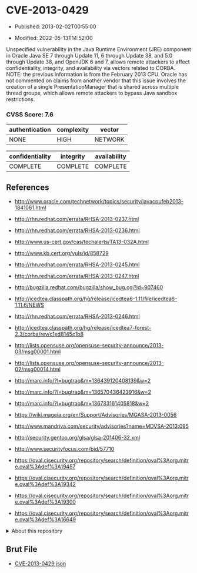 # CVE-2013-0429

- Published: 2013-02-02T00:55:00

- Modified: 2022-05-13T14:52:00

Unspecified vulnerability in the Java Runtime Environment (JRE) component in Oracle Java SE 7 through Update 11, 6 through Update 38, and 5.0 through Update 38, and OpenJDK 6 and 7, allows remote attackers to affect confidentiality, integrity, and availability via vectors related to CORBA.  NOTE: the previous information is from the February 2013 CPU. Oracle has not commented on claims from another vendor that this issue involves the creation of a single PresentationManager that is shared across multiple thread groups, which allows remote attackers to bypass Java sandbox restrictions.

### CVSS Score: **7.6**

| authentication | complexity | vector |
| --- | --- | --- |
| NONE | HIGH | NETWORK |

| confidentiality | integrity | availability |
| --- | --- | --- |
| COMPLETE | COMPLETE | COMPLETE |

## References

* http://www.oracle.com/technetwork/topics/security/javacpufeb2013-1841061.html

* http://rhn.redhat.com/errata/RHSA-2013-0237.html

* http://rhn.redhat.com/errata/RHSA-2013-0236.html

* http://www.us-cert.gov/cas/techalerts/TA13-032A.html

* http://www.kb.cert.org/vuls/id/858729

* http://rhn.redhat.com/errata/RHSA-2013-0245.html

* http://rhn.redhat.com/errata/RHSA-2013-0247.html

* http://bugzilla.redhat.com/bugzilla/show_bug.cgi?id=907460

* http://icedtea.classpath.org/hg/release/icedtea6-1.11/file/icedtea6-1.11.6/NEWS

* http://rhn.redhat.com/errata/RHSA-2013-0246.html

* http://icedtea.classpath.org/hg/release/icedtea7-forest-2.3/corba/rev/c1ed8145c1b8

* http://lists.opensuse.org/opensuse-security-announce/2013-03/msg00001.html

* http://lists.opensuse.org/opensuse-security-announce/2013-02/msg00014.html

* http://marc.info/?l=bugtraq&m=136439120408139&w=2

* http://marc.info/?l=bugtraq&m=136570436423916&w=2

* http://marc.info/?l=bugtraq&m=136733161405818&w=2

* https://wiki.mageia.org/en/Support/Advisories/MGASA-2013-0056

* http://www.mandriva.com/security/advisories?name=MDVSA-2013:095

* http://security.gentoo.org/glsa/glsa-201406-32.xml

* http://www.securityfocus.com/bid/57710

* https://oval.cisecurity.org/repository/search/definition/oval%3Aorg.mitre.oval%3Adef%3A19457

* https://oval.cisecurity.org/repository/search/definition/oval%3Aorg.mitre.oval%3Adef%3A19342

* https://oval.cisecurity.org/repository/search/definition/oval%3Aorg.mitre.oval%3Adef%3A19300

* https://oval.cisecurity.org/repository/search/definition/oval%3Aorg.mitre.oval%3Adef%3A16649

<details>
<summary>About this repository</summary> 

  This repository is part of the project [Live Hack CVE](https://github.com/Live-Hack-CVE). Main website can be found [www.live-hack.org](https://www.live-hack.org) 
  
  Made by [Sn0wAlice](https://github.com/Sn0wAlice) for the people that care about security and need to have a feed of the latest CVEs. Hope you enjoy it, don't forget to star the repo and follow me on [Twitter](https://twitter.com/Sn0wAlice) and [Github](https://github.com/Sn0wAlice). And that is my [personnal website](https://www.alice-snow.me/)

  - [Home Page](https://github.com/Live-Hack-CVE)
  - [Framework](https://github.com/Live-Hack-CVE/cve-framework)
  - [CVE database](https://github.com/Live-Hack-CVE/full_database)
  - [Changelog](https://github.com/Live-Hack-CVE/Changelog)
</details>

## Brut File

* [CVE-2013-0429.json](https://raw.githubusercontent.com/Live-Hack-CVE/full_database/main/cves/2013/CVE-2013-0429.json)

